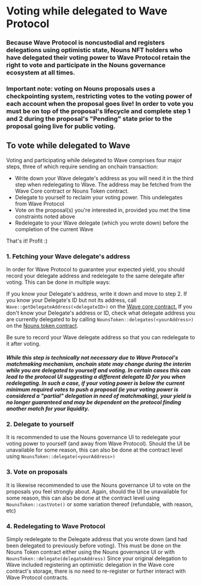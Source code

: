 # Voting while delegated to Wave Protocol

### Because Wave Protocol is noncustodial and registers delegations using optimistic state, Nouns NFT holders who have delegated their voting power to Wave Protocol retain the right to vote and participate in the Nouns governance ecosystem at all times.

### Important note: voting on Nouns proposals uses a checkpointing system, restricting votes to the voting power of each account **when the proposal goes live**! In order to vote you must be on top of the proposal's lifecycle and complete step 1 and 2 during the proposal's "Pending" state prior to the proposal going live for public voting.

## To vote while delegated to Wave

Voting and participating while delegated to Wave comprises four major steps, three of which require sending an onchain transaction:

- Write down your Wave delegate's address as you will need it in the third step when redelegating to Wave. The address may be fetched from the Wave Core contract or Nouns Token contract.
- Delegate to yourself to reclaim your voting power. This undelegates from Wave Protocol
- Vote on the proposal(s) you're interested in, provided you met the time constraints noted above
- Redelegate to your Wave delegate (which you wrote down) before the completion of the current Wave

That's it! Profit :)

### 1. Fetching your Wave delegate's address

In order for Wave Protocol to guarantee your expected yield, you should record your delegate address and redelegate to the same delegate after voting. This can be done in multiple ways:

If you know your Delegate's address, write it down and move to step 2.
If you know your Delegate's ID but not its address, call `Wave::getDelegateAddress(<delegateID>)` on the [Wave core contract.](https://etherscan.io/address/0x00000000008DDB753b2dfD31e7127f4094CE5630)
If you don't know your Delegate's address or ID, check what delegate address you are currently delegated to by calling `NounsToken::delegates(<yourAddress>)` on the [Nouns token contract](https://etherscan.io/address/0x9C8fF314C9Bc7F6e59A9d9225Fb22946427eDC03).

Be sure to record your Wave delegate address so that you can redelegate to it after voting.

##### While this step is technically not necessary due to Wave Protocol's matchmaking mechanism, onchain state may change during the interim while you are delegated to yourself and voting. In certain cases this can lead to the protocol UI suggesting a different delegate ID for you when redelegating. In such a case, if your voting power is below the current minimum required votes to push a proposal (ie your voting power is considered a "partial" delegation in need of matchmaking), your yield is no longer guaranteed and may be dependent on the protocol finding another match for your liquidity.

### 2. Delegate to yourself

It is recommended to use the Nouns governance UI to redelegate your voting power to yourself (and away from Wave Protocol). Should the UI be unavailable for some reason, this can also be done at the contract level using `NounsToken::delegate(<yourAddress>)`

### 3. Vote on proposals

It is likewise recommended to use the Nouns governance UI to vote on the proposals you feel strongly about. Again, should the UI be unavailable for some reason, this can also be done at the contract level using `NounsToken::castVote()` or some variation thereof (refundable, with reason, etc)

### 4. Redelegating to Wave Protocol

Simply redelegate to the Delegate address that you wrote down (and had been delegated to previously before voting). This must be done on the Nouns Token contract either using the Nouns governance UI or with `NounsToken::delegate(delegateAddress)` Since your original delegation to Wave included registering an optimistic delegation in the Wave core contract's storage, there is no need to re-register or further interact with Wave Protocol contracts.
